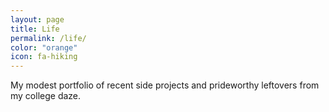```yaml
---
layout: page
title: Life
permalink: /life/
color: "orange"
icon: fa-hiking
---
```


My modest portfolio of recent side projects and prideworthy leftovers from my college daze.

